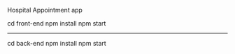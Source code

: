 Hospital Appointment app

cd front-end
npm install
npm start

-----------
cd back-end
npm install
npm start
